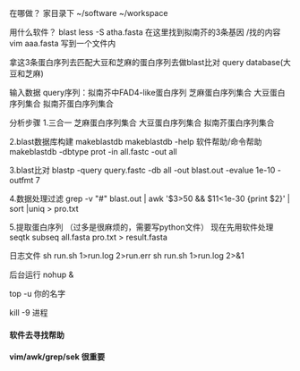 在哪做？
家目录下
~/software 
~/workspace

用什么软件？
blast
less -S atha.fasta
在这里找到拟南芥的3条基因 /找的内容
vim aaa.fasta 写到一个文件内

拿这3条蛋白序列去匹配大豆和芝麻的蛋白序列去做blast比对
query  database(大豆和芝麻)

输入数据
query序列：拟南芥中FAD4-like蛋白序列
芝麻蛋白序列集合
大豆蛋白序列集合
拟南芥蛋白序列集合

分析步骤
1.三合一
芝麻蛋白序列集合
大豆蛋白序列集合
拟南芥蛋白序列集合

2.blast数据库构建
makeblastdb
makeblastdb -help 软件帮助/命令帮助 
makeblastdb -dbtype prot -in all.fastc -out all

3.blast比对
blastp -query query.fastc -db all -out blast.out -evalue 1e-10 -outfmt 7

4.数据处理过滤
grep -v "#" blast.out | awk '$3>50 && $11<1e-30 {print $2}' | sort |uniq > pro.txt

5.提取蛋白序列 （过多是很麻烦的，需要写python文件）
现在先用软件处理
seqtk subseq all.fasta pro.txt > result.fasta

日志文件
sh run.sh 1>run.log 2>run.err
sh run.sh 1>run.log 2>&1

后台运行
nohup &

top -u 你的名字

kill -9 进程
#### 软件去寻找帮助
#### vim/awk/grep/sek 很重要
